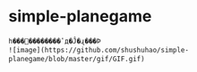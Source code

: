 # simple-planegame
	һ���򵥵��������ʽд�Ĵ�ɻ���Ϸ
	![image](https://github.com/shushuhao/simple-planegame/blob/master/gif/GIF.gif)
